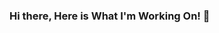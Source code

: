 ### Hi there, Here is What I'm Working On! 👋

<!--
**kouseina/kouseina** is a ✨ _special_ ✨ repository because its `README.md` (this file) appears on your GitHub profile.

Here are some ideas to get you started:

- 🔭 I’m currently working on ...
- 🌱 I’m currently learning ... Flutter
- 👯 I’m looking to collaborate on ... Flutter
- 🤔 I’m looking for help with ... 
- 💬 Ask me about ... Anything
- 📫 How to reach me: ... [Account Facebook] (https://web.facebook.com/daffa.putera.14/)
- 😄 Pronouns: ... He/Him
- ⚡ Fun fact: ... I like shitposting
-->
